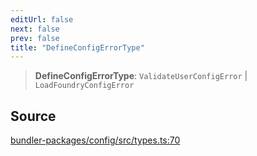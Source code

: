 ```yaml
---
editUrl: false
next: false
prev: false
title: "DefineConfigErrorType"
---
```


> **DefineConfigErrorType**: `ValidateUserConfigError` \| `LoadFoundryConfigError`

## Source

[bundler-packages/config/src/types.ts:70](https://github.com/evmts/tevm-monorepo/blob/main/bundler-packages/config/src/types.ts#L70)

